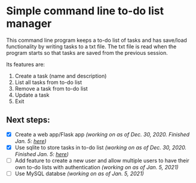 # Simple command line to-do list manager
This command line program keeps a to-do list of tasks and has save/load functionality by writing tasks to a txt file. The txt file is read when the program starts so that tasks are saved from the previous session.  

Its features are:
1. Create a task (name and description)
2. List all tasks from to-do list
3. Remove a task from to-do list
4. Update a task
5. Exit

## Next steps:
- [x] Create a web app/Flask app *(working on as of Dec. 30, 2020. Finished Jan. 5: [here](https://github.com/melissa-kun-li/flask-to-do-app))* 
- [x] Use sqlite to store tasks in to-do list *(working on as of Dec. 30, 2020. Finished Jan. 5: [here](https://github.com/melissa-kun-li/flask-to-do-app))* 
- [ ] Add feature to create a new user and allow multiple users to have their own to-do lists with authentication *(working on as of Jan. 5, 2021)*
- [ ] Use MySQL databse *(working on as of Jan. 5, 2021)*
